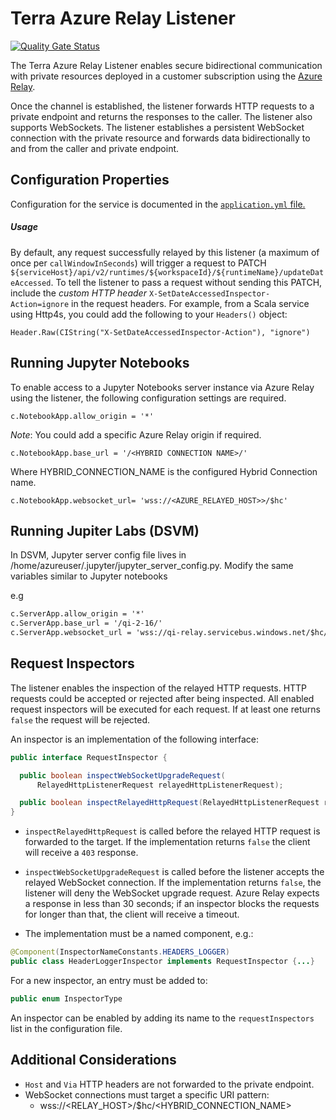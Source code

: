 # Terra Azure Relay Listener

[![Quality Gate Status](https://sonarcloud.io/api/project_badges/measure?project=DataBiosphere_terra-azure-relay-listeners&metric=alert_status)](https://sonarcloud.io/summary/new_code?id=DataBiosphere_terra-azure-relay-listeners)

The Terra Azure Relay Listener enables secure bidirectional communication with private resources
deployed in a customer subscription using the
[Azure Relay](https://learn.microsoft.com/en-us/azure/azure-relay/relay-what-is-it).

Once the channel is established, the listener forwards HTTP requests to a private endpoint and
returns the responses to the caller. The listener also supports WebSockets.
The listener establishes a persistent WebSocket connection with the private resource and
forwards data bidirectionally to and from the caller and private endpoint.

## Configuration Properties

Configuration for the service is documented in the [`application.yml` file.](./service/src/main/resources/application.yml)

##### Usage

By default, any request successfully relayed by this listener (a maximum of once per `callWindowInSeconds`) will trigger a request to PATCH `${serviceHost}/api/v2/runtimes/${workspaceId}/${runtimeName}/updateDateAccessed`. To tell the listener to pass a request without sending this PATCH, include the *custom HTTP header* `X-SetDateAccessedInspector-Action=ignore` in the request headers. For example, from a Scala service using Http4s, you could add the following to your `Headers()` object:

```
Header.Raw(CIString("X-SetDateAccessedInspector-Action"), "ignore")
```

## Running Jupyter Notebooks

To enable access to a Jupyter Notebooks server instance via Azure Relay using the listener,
the following configuration settings are required.

`c.NotebookApp.allow_origin = '*'`

*Note*: You could add a specific Azure Relay origin if required.

`c.NotebookApp.base_url = '/<HYBRID CONNECTION NAME>/'`

Where HYBRID_CONNECTION_NAME is the configured Hybrid Connection name.

`c.NotebookApp.websocket_url= 'wss://<AZURE_RELAYED_HOST>>/$hc'`

## Running Jupiter Labs (DSVM)

In DSVM, Jupyter server config file lives in /home/azureuser/.jupyter/jupyter_server_config.py. Modify the same variables similar to Jupyter notebooks

e.g
```markdown
c.ServerApp.allow_origin = '*'
c.ServerApp.base_url = '/qi-2-16/'
c.ServerApp.websocket_url = 'wss://qi-relay.servicebus.windows.net/$hc/qi-2-16'
```
## Request Inspectors

The listener enables the inspection of the relayed HTTP requests.
HTTP requests could be accepted or rejected after being inspected.
All enabled request inspectors will be executed for each request.
If at least one returns `false` the request will be rejected.

An inspector is an implementation of the following interface:
```java
public interface RequestInspector {

  public boolean inspectWebSocketUpgradeRequest(
      RelayedHttpListenerRequest relayedHttpListenerRequest);

  public boolean inspectRelayedHttpRequest(RelayedHttpListenerRequest relayedHttpListenerRequest);
}
```

- `inspectRelayedHttpRequest` is called before the relayed HTTP request is forwarded to the target.
  If the implementation returns `false` the client will receive a `403` response.


- `inspectWebSocketUpgradeRequest` is called before the listener accepts the relayed WebSocket connection.
  If the implementation returns `false`, the listener will deny the WebSocket upgrade request.
  Azure Relay expects a response in less than 30 seconds; if an inspector blocks the requests for longer than that, the client will receive a timeout.

 - The implementation must be a named component, e.g.:

```java
@Component(InspectorNameConstants.HEADERS_LOGGER)
public class HeaderLoggerInspector implements RequestInspector {...}
```

For a new inspector, an entry must be added to:

```java
public enum InspectorType
```

An inspector can be enabled by adding its name to the `requestInspectors` list in the configuration file.

## Additional Considerations

- `Host` and `Via` HTTP headers are not forwarded to the private endpoint.
- WebSocket connections must target a specific URI pattern:
  - wss://<RELAY_HOST>/$hc/<HYBRID_CONNECTION_NAME>
